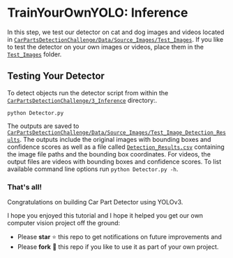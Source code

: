 # TrainYourOwnYOLO: Inference
In this step, we test our detector on cat and dog images and videos located in [`CarPartsDetectionChallenge/Data/Source_Images/Test_Images`](/Data/Source_Images/Test_Images). If you like to test the detector on your own images or videos, place them in the [`Test_Images`](/Data/Source_Images/Test_Images) folder. 

## Testing Your Detector
To detect objects run the detector script from within the [`CarPartsDetectionChallenge/3_Inference`](/3_Inference/) directory:.
```
python Detector.py
```
The outputs are saved to [`CarPartsDetectionChallenge/Data/Source_Images/Test_Image_Detection_Results`](/Data/Source_Images/Test_Image_Detection_Results). The outputs include the original images with bounding boxes and confidence scores as well as a file called [`Detection_Results.csv`](/Data/Source_Images/Test_Image_Detection_Results/Detection_Results.csv) containing the image file paths and the bounding box coordinates. For videos, the output files are videos with bounding boxes and confidence scores. To list available command line options run `python Detector.py -h`.

### That's all!
Congratulations on building Car Part Detector using YOLOv3.

I hope you enjoyed this tutorial and I hope it helped you get our own computer vision project off the ground:

- Please **star** ⭐ this repo to get notifications on future improvements and
- Please **fork** 🍴 this repo if you like to use it as part of your own project.
